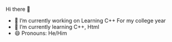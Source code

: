 Hi there 👋
- 🔭 I’m currently working on Learning C++ For my college year
- 🌱 I’m currently learning C++, Html
- 😄 Pronouns: He/Him
